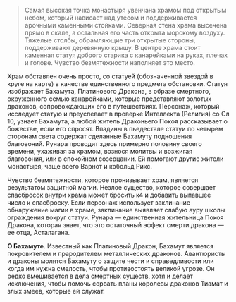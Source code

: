 > Самая высокая точка монастыря увенчана храмом под открытым небом, который нависает над утесом и поддерживается арочными каменными стойками. Северная стена храма высечена прямо в скале, а остальная его часть открыта морскому воздуху. Тяжелые столбы, обрамляющие три открытые стороны, поддерживают деревянную крышу. В центре храма стоит каменная статуя доброго старика с канарейками на руках, плечах и голове. Чувство безмятежности наполняет это место.

Храм обставлен очень просто, со статуей (обозначенной звездой в круге на карте) в качестве единственного предмета обстановки. Статуя изображает Бахамута, Платинового Дракона, в образе смертного, окруженного семью канарейками, которые представляют золотых драконов, сопровождающих его в путешествиях. Персонаж, который исследует статую и преуспевает в проверке Интеллекта (Религия) со Сл 10, узнает Бахамута, а любой житель Драконьего Покоя рассказывает о божестве, если его спросят. Впадины в пьедестале статуи по четырем сторонам света содержат сделанные Бахамуту подношения благовоний. Рунара проводит здесь примерно половину своего времени, ухаживая за храмом, вознося молитвы и возжигая благовония, или в спокойном созерцании. Ей помогают другие жители монастыря, чаще всего Варнот и кобольд Рикс.

Чувство безмятежности, которое пронизывает храм, является результатом защитной магии. Незлое существо, которое совершает спасбросок внутри храма может бросить к4 и добавить выпавшее число к спасброску. Если персонаж использует заклинание обнаружение магии в храме, заклинание выявляет слабую ауру школы ограждения вокруг статуи. Рунара — единственная жительница Покоя Дракона, которая знает, что это остаточный эффект смерти дракона — ее отца, Асталагана. 

**О Бахамуте**. Известный как Платиновый Дракон, Бахамут является покровителем и прародителем металлических драконов. Авантюристы и драконы молятся Бахамуту о защите чести и справедливости или когда им нужна смелость, чтобы противостоять великой угрозе. Он редко вмешивается в дела смертных существ, хотя и делает исключения, чтобы помочь сорвать планы королевы драконов Тиамат и злых змеев, которые ей служат.